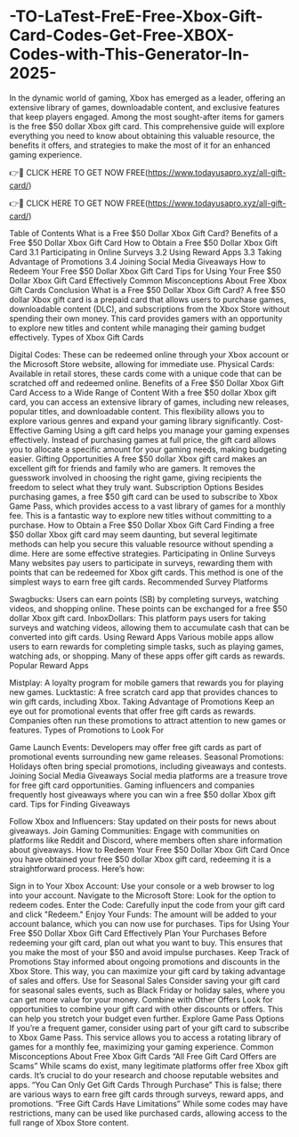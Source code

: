 # -TO-LaTest-FreE-Free-Xbox-Gift-Card-Codes-Get-Free-XBOX-Codes-with-This-Generator-In-2025-

In the dynamic world of gaming, Xbox has emerged as a leader, offering an extensive library of games, downloadable content, and exclusive features that keep players engaged. Among the most sought-after items for gamers is the free $50 dollar Xbox gift card. This comprehensive guide will explore everything you need to know about obtaining this valuable resource, the benefits it offers, and strategies to make the most of it for an enhanced gaming experience.

👉🎁 CLICK HERE TO GET NOW FREE(https://www.todayusapro.xyz/all-gift-card/)

👉🎁 CLICK HERE TO GET NOW FREE(https://www.todayusapro.xyz/all-gift-card/)

Table of Contents
What is a Free $50 Dollar Xbox Gift Card?
Benefits of a Free $50 Dollar Xbox Gift Card
How to Obtain a Free $50 Dollar Xbox Gift Card
    3.1 Participating in Online Surveys
    3.2 Using Reward Apps
    3.3 Taking Advantage of Promotions
    3.4 Joining Social Media Giveaways
How to Redeem Your Free $50 Dollar Xbox Gift Card
Tips for Using Your Free $50 Dollar Xbox Gift Card Effectively
Common Misconceptions About Free Xbox Gift Cards
Conclusion
What is a Free $50 Dollar Xbox Gift Card?
A free $50 dollar Xbox gift card is a prepaid card that allows users to purchase games, downloadable content (DLC), and subscriptions from the Xbox Store without spending their own money. This card provides gamers with an opportunity to explore new titles and content while managing their gaming budget effectively. Types of Xbox Gift Cards

Digital Codes: These can be redeemed online through your Xbox account or the Microsoft Store website, allowing for immediate use.
Physical Cards: Available in retail stores, these cards come with a unique code that can be scratched off and redeemed online.
Benefits of a Free $50 Dollar Xbox Gift Card
Access to a Wide Range of Content With a free $50 dollar Xbox gift card, you can access an extensive library of games, including new releases, popular titles, and downloadable content. This flexibility allows you to explore various genres and expand your gaming library significantly. Cost-Effective Gaming Using a gift card helps you manage your gaming expenses effectively. Instead of purchasing games at full price, the gift card allows you to allocate a specific amount for your gaming needs, making budgeting easier. Gifting Opportunities A free $50 dollar Xbox gift card makes an excellent gift for friends and family who are gamers. It removes the guesswork involved in choosing the right game, giving recipients the freedom to select what they truly want. Subscription Options Besides purchasing games, a free $50 gift card can be used to subscribe to Xbox Game Pass, which provides access to a vast library of games for a monthly fee. This is a fantastic way to explore new titles without committing to a purchase. How to Obtain a Free $50 Dollar Xbox Gift Card Finding a free $50 dollar Xbox gift card may seem daunting, but several legitimate methods can help you secure this valuable resource without spending a dime. Here are some effective strategies. Participating in Online Surveys Many websites pay users to participate in surveys, rewarding them with points that can be redeemed for Xbox gift cards. This method is one of the simplest ways to earn free gift cards. Recommended Survey Platforms

Swagbucks: Users can earn points (SB) by completing surveys, watching videos, and shopping online. These points can be exchanged for a free $50 dollar Xbox gift card.
InboxDollars: This platform pays users for taking surveys and watching videos, allowing them to accumulate cash that can be converted into gift cards.
Using Reward Apps Various mobile apps allow users to earn rewards for completing simple tasks, such as playing games, watching ads, or shopping. Many of these apps offer gift cards as rewards. Popular Reward Apps

Mistplay: A loyalty program for mobile gamers that rewards you for playing new games.
Lucktastic: A free scratch card app that provides chances to win gift cards, including Xbox.
Taking Advantage of Promotions Keep an eye out for promotional events that offer free gift cards as rewards. Companies often run these promotions to attract attention to new games or features. Types of Promotions to Look For

Game Launch Events: Developers may offer free gift cards as part of promotional events surrounding new game releases.
Seasonal Promotions: Holidays often bring special promotions, including giveaways and contests.
Joining Social Media Giveaways Social media platforms are a treasure trove for free gift card opportunities. Gaming influencers and companies frequently host giveaways where you can win a free $50 dollar Xbox gift card. Tips for Finding Giveaways

Follow Xbox and Influencers: Stay updated on their posts for news about giveaways.
Join Gaming Communities: Engage with communities on platforms like Reddit and Discord, where members often share information about giveaways.
How to Redeem Your Free $50 Dollar Xbox Gift Card Once you have obtained your free $50 dollar Xbox gift card, redeeming it is a straightforward process. Here’s how:

Sign in to Your Xbox Account: Use your console or a web browser to log into your account.
Navigate to the Microsoft Store: Look for the option to redeem codes.
Enter the Code: Carefully input the code from your gift card and click "Redeem."
Enjoy Your Funds: The amount will be added to your account balance, which you can now use for purchases.
Tips for Using Your Free $50 Dollar Xbox Gift Card Effectively
Plan Your Purchases Before redeeming your gift card, plan out what you want to buy. This ensures that you make the most of your $50 and avoid impulse purchases. Keep Track of Promotions Stay informed about ongoing promotions and discounts in the Xbox Store. This way, you can maximize your gift card by taking advantage of sales and offers. Use for Seasonal Sales Consider saving your gift card for seasonal sales events, such as Black Friday or holiday sales, where you can get more value for your money. Combine with Other Offers Look for opportunities to combine your gift card with other discounts or offers. This can help you stretch your budget even further. Explore Game Pass Options If you’re a frequent gamer, consider using part of your gift card to subscribe to Xbox Game Pass. This service allows you to access a rotating library of games for a monthly fee, maximizing your gaming experience. Common Misconceptions About Free Xbox Gift Cards “All Free Gift Card Offers are Scams” While scams do exist, many legitimate platforms offer free Xbox gift cards. It’s crucial to do your research and choose reputable websites and apps. “You Can Only Get Gift Cards Through Purchase” This is false; there are various ways to earn free gift cards through surveys, reward apps, and promotions. “Free Gift Cards Have Limitations” While some codes may have restrictions, many can be used like purchased cards, allowing access to the full range of Xbox Store content.
